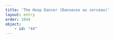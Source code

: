 ```yaml
---
title: 'The Hoop Dancer (Danseuse au cerceau)'
layout: entry
order: 1044
object:
    - id: "44"
---
```

